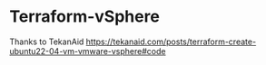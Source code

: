 # Terraform-vSphere

Thanks to TekanAid
https://tekanaid.com/posts/terraform-create-ubuntu22-04-vm-vmware-vsphere#code